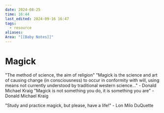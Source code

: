 ```yaml
---
date: 2024-08-25
time: 16:44
last_edited: 2024-09-16 16:47
tags:
  - resource
aliases: 
Area: "[[Baby Notes]]"
---
```

# Magick
"The method of science, the aim of religion"
"Magick is the science and art of causing change (in consciousness) to occur in conformity with will, using means not currently understood by traditional western science..." - Donald Michael Kraig
"Magick is not something you do, it is something you are" - Donald Michael Kraig

"Study and practice magick, but please, have a life!" - Lon Milo DuQuette
